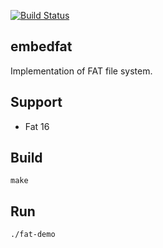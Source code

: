 [![Build Status](https://travis-ci.com/discreteworks/embedfat.svg?branch=master)](https://travis-ci.com/discreteworks/embedfat)

embedfat
--------
Implementation of FAT file system.

## Support
- Fat 16


## Build
```
make
```

## Run
```
./fat-demo
```
